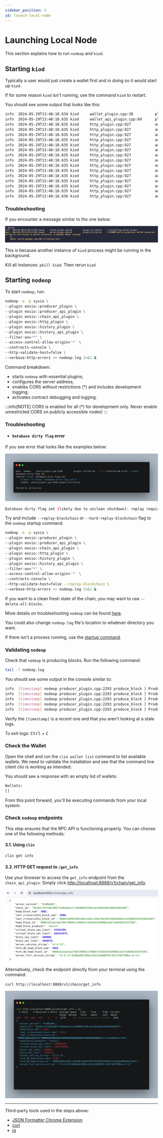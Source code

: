 ```yaml
---
sidebar_position: 5
id: launch-local-node
---
```


# Launching Local Node

This section explains how to run `nodeop` and `kiod`.

## Starting `kiod`

Typically a user would just create a wallet first and in doing so it would start up `kiod`.

If for some reason `kiod` isn't running, use the command `kiod` to restart.

You should see some output that looks like this:

```bash
info  2024-05-29T13:48:18.634 kiod     wallet_plugin.cpp:38          plugin_initialize    ] initializing wallet plugin
info  2024-05-29T13:48:18.635 kiod     wallet_api_plugin.cpp:69      plugin_startup       ] starting wallet_api_plugin
info  2024-05-29T13:48:18.635 kiod     http_plugin.cpp:927           add_handler          ] add api url: /v1/wallet/create
info  2024-05-29T13:48:18.635 kiod     http_plugin.cpp:927           add_handler          ] add api url: /v1/wallet/create_key
info  2024-05-29T13:48:18.635 kiod     http_plugin.cpp:927           add_handler          ] add api url: /v1/wallet/get_public_keys
info  2024-05-29T13:48:18.635 kiod     http_plugin.cpp:927           add_handler          ] add api url: /v1/wallet/import_key
info  2024-05-29T13:48:18.635 kiod     http_plugin.cpp:927           add_handler          ] add api url: /v1/wallet/list_keys
info  2024-05-29T13:48:18.635 kiod     http_plugin.cpp:927           add_handler          ] add api url: /v1/wallet/list_wallets
info  2024-05-29T13:48:18.635 kiod     http_plugin.cpp:927           add_handler          ] add api url: /v1/wallet/lock
info  2024-05-29T13:48:18.635 kiod     http_plugin.cpp:927           add_handler          ] add api url: /v1/wallet/lock_all
info  2024-05-29T13:48:18.635 kiod     http_plugin.cpp:927           add_handler          ] add api url: /v1/wallet/open
info  2024-05-29T13:48:18.635 kiod     http_plugin.cpp:927           add_handler          ] add api url: /v1/wallet/remove_key
info  2024-05-29T13:48:18.635 kiod     http_plugin.cpp:927           add_handler          ] add api url: /v1/wallet/set_timeout
info  2024-05-29T13:48:18.635 kiod     http_plugin.cpp:927           add_handler          ] add api url: /v1/wallet/sign_digest
info  2024-05-29T13:48:18.635 kiod     http_plugin.cpp:927           add_handler          ] add api url: /v1/wallet/sign_transaction
info  2024-05-29T13:48:18.635 kiod     http_plugin.cpp:927           add_handler          ] add api url: /v1/wallet/unlock
info  2024-05-29T13:48:18.636 kiod     http_plugin.cpp:927           add_handler          ] add api url: /v1/node/get_supported_apis
```

### Troubleshooting

If you encounter a message similar to the one below:

![kiod-startup-error](/img/errors/kiod-start-error.png)

This is because another instance of `kiod` process might be running in the background.

Kill all instances: `pkill kiod`. Then rerun `kiod`

## Starting `nodeop`

To start `nodeop`, run:

```bash
nodeop -e -p sysio \
--plugin eosio::producer_plugin \
--plugin eosio::producer_api_plugin \
--plugin eosio::chain_api_plugin \
--plugin eosio::http_plugin \
--plugin eosio::history_plugin \
--plugin eosio::history_api_plugin \
--filter-on="*" \
--access-control-allow-origin='*' \
--contracts-console \
--http-validate-host=false \
--verbose-http-errors >> nodeop.log 2>&1 &
```

Command breakdown:

- starts `nodeop` with essential plugins;
- configures the server address;
- enables CORS without restrictions (\*) and includes development logging;
- activates contract debugging and logging.

:::info[NOTE]
CORS is enabled for all (\*) for development only. Never enable unrestricted CORS on publicly accessible nodes!
:::

### Troubleshooting

- #### `Database dirty flag` error

If you see error that looks like the examples below:

![nodeop-error](/img/errors/nodeop-error.png)

```bash
Database dirty flag set (likely due to unclean shutdown): replay required
```

Try and include `--replay-blockchain` or `--hard-replay-blockchain` flag to the `nodeop` startup command.

```bash
nodeop -e -p sysio \
--plugin eosio::producer_plugin \
--plugin eosio::producer_api_plugin \
--plugin eosio::chain_api_plugin \
--plugin eosio::http_plugin \
--plugin eosio::history_plugin \
--plugin eosio::history_api_plugin \
--filter-on="*" \
--access-control-allow-origin='*' \
--contracts-console \
--http-validate-host=false --replay-blockchain \
--verbose-http-errors >> nodeop.log 2>&1 &
```

If you want to a clean fresh state of the chain, you may want to use `--delete-all-blocks`.

More details on troubleshooting `nodeop` can be found [here](../api-reference/tooling/nodeop/troubleshooting.md).

You could also change `nodeop.log` file's location to whatever directory you want.

If there isn't a process running, use the [startup command](#starting-nodeop).

### Validating `nodeop`

Check that `nodeop` is producing blocks. Run the following command:

```bash
tail -f nodeop.log
```

You should see some output in the console similar to:

```bash
info  [timestamp] nodeop producer_plugin.cpp:2293 produce_block ] Produced block b50adde5943bdde1... #44 at [timestamp] signed by sysio [trxs: 0, lib: 43, confirmed: 0]
info  [timestamp] nodeop producer_plugin.cpp:2293 produce_block ] Produced block 39b2a4fef9db084f... #45 at [timestamp] signed by sysio [trxs: 0, lib: 44, confirmed: 0]
info  [timestamp] nodeop producer_plugin.cpp:2293 produce_block ] Produced block cd23d3646d0166dc... #46 at [timestamp] signed by sysio [trxs: 0, lib: 45, confirmed: 0]
info  [timestamp] nodeop producer_plugin.cpp:2293 produce_block ] Produced block 14bd99c3c3ffd441... #47 at [timestamp] signed by sysio [trxs: 0, lib: 46, confirmed: 0]
info  [timestamp] nodeop producer_plugin.cpp:2293 produce_block ] Produced block 2e5fb9d0f2dce119... #48 at [timestamp] signed by sysio [trxs: 0, lib: 47, confirmed: 0]
```

Verify the `[timestamp]` is a recent one and that you aren't looking at a stale logs.

To exit logs: <kbd>Ctrl</kbd> + <kbd>C</kbd>

### Check the Wallet

Open the shell and run the `clio wallet list` command to list available wallets. We need to validate the installation and see that the command line client clio is working as intended.

You should see a response with an empty list of wallets:

```bash
Wallets:
[]
```

From this point forward, you'll be executing commands from your local system.

### Check `nodeop` endpoints

This step ensures that the RPC API is functioning properly. You can choose one of the following methods:

#### 3.1. Using `clio`

```bash
clio get info 
```

#### 3.2. HTTP GET request to `/get_info`

Use your browser to access the `get_info` endpoint from the `chain_api_plugin`. Simply click [http://localhost:8888/v1/chain/get_info](http://localhost:8888/v1/chain/get_info).

![verifying nodeop running](/img/chain-api-verify-nodeop.png) Alternatively, check the endpoint directly from your terminal using the command:

`curl http://localhost:8888/v1/chain/get_info`

![Curl request verifying nodeop running](/img/curl-request-verify-nodeop.png)

---

Third-party tools used in the steps above:

- [JSON Formatter Chrome Extension](https://chromewebstore.google.com/detail/json-formatter/bcjindcccaagfpapjjmafapmmgkkhgoa?hl=en)
- [curl](https://curl.se/)
- [jq](https://jqlang.github.io/jq/download/)
